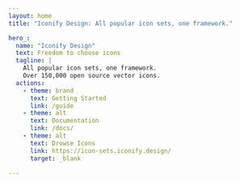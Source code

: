 ```yaml
---
layout: home
title: "Iconify Design: All popular icon sets, one framework."

hero_:
  name: "Iconify Design"
  text: Freedom to choose icons
  tagline: |
    All popular icon sets, one framework.
    Over 150,000 open source vector icons. 
  actions:
    - theme: brand
      text: Getting Started
      link: /guide
    - theme: alt
      text: Documentation
      link: /docs/
    - theme: alt
      text: Drowse Icons
      link: https://icon-sets.iconify.design/
      target: _blank

---
```


